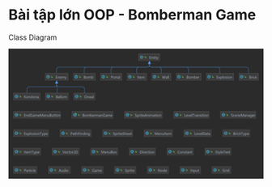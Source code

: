 # Bài tập lớn OOP - Bomberman Game
Class Diagram

<img src="classic-bomberman-master.png" alt="drawing" width="1000"/>